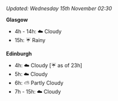 *Updated: Wednesday 15th November 02:30*

**Glasgow**

* 4h - 14h: :cloud: Cloudy
* 15h: :umbrella: Rainy

**Edinburgh**

* 4h: :cloud: Cloudy [:umbrella: as of 23h]
* 5h: :cloud: Cloudy
* 6h: :partly_sunny: Partly Cloudy
* 7h - 15h: :cloud: Cloudy
